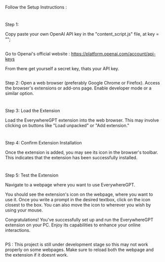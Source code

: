 
 Follow the Setup Instructions :

#
Step 1: 

Copy paste your own OpenAI API key in the "content_script.js" file, at key = "";

##
Go to Openai's official website : https://platform.openai.com/account/api-keys

From there get yourself a secret key, thats your API key.
##

Step 2:
Open a web browser (preferably Google Chrome or Firefox). Access the browser's extensions or add-ons page. Enable developer mode or a similar option.

#
Step 3: Load the Extension

Load the EverywhereGPT extension into the web browser. This may involve clicking on buttons like "Load unpacked" or "Add extension."

#
Step 4: Confirm Extension Installation

Once the extension is added, you may see its icon in the browser's toolbar. This indicates that the extension has been successfully installed.

#
Step 5: Test the Extension

Navigate to a webpage where you want to use EverywhereGPT.

You should see the extension's icon on the webpage, where you want to use it. Once you write a prompt in the desired textbox, click on the icon closest to the box. You can also move the icon to wherever you wish by using your mouse.


Congratulations! You've successfully set up and run the EverywhereGPT extension on your PC. Enjoy its capabilities to enhance your online interactions.

##
PS : This project is still under development stage so this may not work properly on some webpages. Make sure to reload both the webpage and the extension if it doesnt work.